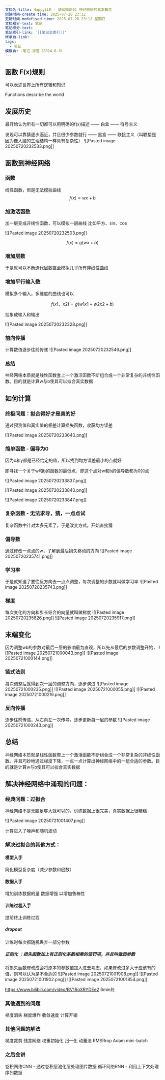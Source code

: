 ```yaml
---
文档名-title: HappyLLM - 基础知识01 神经网络的基本概念
创建时间-create time: 2025-07-20 23:12
更新时间-modefived time: 2025-07-20 23:12 星期日
文档粗分-text: 笔记
笔记细分-text: 
笔记索引-link: '[[笔记总索引]]'
继承自-link: 
tags:
  - 笔记
模板自: -笔记-规范（2024.6.8）
---
```


##  函数 F(x)规则
可以表述世界上所有逻辑和知识

Functions describe the world


## 发展历史

最开始认为所有一切都可以用明确的f(x)描述 —— 白盒 —— 符号主义

发现可以靠猜逐步逼近，并且很少参数就行 —— 黑盒 —— 联接主义（叫联接是因为像大脑的生理结构一样具有复杂性）
![[Pasted image 20250720232533.png]]

## 函数到神经网络

### 函数
线性函数，但是无法模拟曲线
$$
f(x) = wx + b
$$

### 加激活函数
加一层变成非线性函数，可以模拟一层曲线
比如平方、sin、cos

![[Pasted image 20250720232503.png]]

$$
f(x) = g(wx + b)
$$

### 增加层数
于是就可以不断迭代层数直至模拟几乎所有非线性曲线

### 增加平行输入数
模拟多个输入，多维度的曲线也可以

$$
f(x1，x2) = g(w1x1 + w2x2 + b)
$$

抽象成输入和输出

![[Pasted image 20250720232328.png]]

### 前向传播
计算数值逐步往前传递
![[Pasted image 20250720232546.png]]

###  总结

神经网络本质就是线性函数套上一个激活函数不断组合成一个非常复杂的非线性函数。目的就是计算w与b使其可以拟合真实数据

## 如何计算

### 终极问题：拟合得好才是真的好

通过预测值和真实值的相差计算损失函数，收获均方误差

![[Pasted image 20250720233640.png]]

### 简单函数 - 偏导为0

因为x和y都是已经给定的值，所以找到均方误差最小的点就好

即寻找一个关于w和b的函数的最低点，即这个点对w和b的偏导数都为0的点

![[Pasted image 20250720233837.png]]

![[Pasted image 20250720233840.png]]

![[Pasted image 20250720233847.png]]

### 复杂函数 - 无法求导，猜，一点点试

复杂函数中针对太多元素了，于是改变方式，开始直接猜

### 偏导数
通过修改一点点的w，了解到最后损失移动的方向
![[Pasted image 20250720235741.png]]

### 学习率
于是就知道了要往反方向去一点点调整，每次调整的步数就叫做学习率
![[Pasted image 20250720235743.png]]


### 梯度
每次变化的方向和步长结合的向量就叫做梯度
![[Pasted image 20250720235826.png]]
![[Pasted image 20250720235917.png]]

## 末端变化
因为调整wb的参数对最后一层的影响最为直观，所以先从最后的参数调整开始，
![[Pasted image 20250721000043.png]]
![[Pasted image 20250721000144.png]]

### 链式法则
每次调整后就得到次一层的调整方向，逐步演进
![[Pasted image 20250721000235.png]]
![[Pasted image 20250721000055.png]]
![[Pasted image 20250721000216.png]]


### 反向传播
逐步往前传递，从右向左一次传导，逐步更新每一层的参数
![[Pasted image 20250721000243.png]]

## 总结

神经网络本质就是线性函数套上一个激活函数不断组合成一个非常复杂的非线性函数。并且巧妙地通过梯度下降，一点一点计算出神经网络中的一组合适的参数。目的就是计算w与b使其可以拟合真实数据

## 解决神经网络中涌现的问题：

### 经典问题：过拟合
神经网络不是无脑足够大就可以的，训练数据上很完美，真实数据上很糟糕

![[Pasted image 20250721001407.png]]

计算进入了噪声和随机波动

### 解决过拟合的其他方式：

#### 模型入手
简化模型复杂度（减少参数和层数）

#### 数据入手
增加训练数据的量
数据增强
以增加鲁棒性

#### 训练过程入手
提前终止训练过程

##### dropout
训练时每次都随机丢弃一部分参数

##### 正则化 ：损失函数加上有正则化系数相乘的惩罚项，并且叫做超参数
将损失函数修改成会将原本的参数值加入进去考虑，如果修改过多大于应该有的值，则可以认为是不合适的
![[Pasted image 20250721001908.png]]
![[Pasted image 20250721001902.png]]
![[Pasted image 20250721001854.png]]

https://www.bilibili.com/video/BV1RqXRYDEe2 6min处
### 其他遇到的问题

梯度消失
梯度爆炸
收敛速度
计算开销

### 其他问题的解法

梯度裁剪
残差网络
权重初始化
归一化
动量法 RMSRrop Adam
mini-batch

### 之后会讲

卷积网络CNN - 通过卷积层池化层处理图片数据
循环网络RNN - 利用上下文处理序列数据